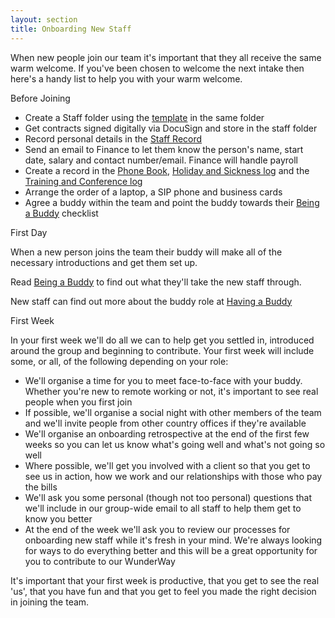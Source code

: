```yaml
---
layout: section
title: Onboarding New Staff
---
```

When new people join our team it's important that they all receive the same warm welcome. If you've been chosen to welcome the next intake then here's a handy list to help you with your warm welcome.

Before Joining

* Create a Staff folder using the [template](https://drive.google.com/drive/folders/0Bxb4YZjQwNDgWVJLdmxHX0wzSUU) in the same folder
* Get contracts signed digitally via DocuSign and store in the staff folder
* Record personal details in the [Staff Record](https://docs.google.com/spreadsheets/d/1vG5_lLttCYsGUMtiwOv94y80-mu1r60ykRsGGNg7Gt8/edit#gid=0)
* Send an email to Finance to let them know the person's name, start date, salary and contact number/email. Finance will handle payroll
* Create a record in the [Phone Book](https://docs.google.com/document/d/1StftpHFFopnb8TBMcqiEsEmEFDjQ5kKxuobKYHkAbqA/edit), [Holiday and Sickness log](https://docs.google.com/spreadsheets/d/1iyiTnYuVaJuOxN3cseon5Sj6kQS2rVIK3LAI76cgvnA/edit#gid=3) and the [Training and Conference log](https://docs.google.com/spreadsheets/d/1A8WHrOFKOOa_Ig0GGnf5Wt1p8YE3wlWuJid0HO_UkfI/edit#gid=2)
* Arrange the order of a laptop, a SIP phone and business cards
* Agree a buddy within the team and point the buddy towards their [Being a Buddy](/working-at-wunderkraut/buddies/being/) checklist

First Day

When a new person joins the team their buddy will make all of the necessary introductions and get them set up. 

Read [Being a Buddy](/working-at-wunderkraut/buddies/being/) to find out what they'll take the new staff through.

New staff can find out more about the buddy role at [Having a Buddy](/working-at-wunderkraut/buddies/having/)

First Week

In your first week we'll do all we can to help get you settled in, introduced around the group and beginning to contribute. Your first week will include some, or all, of the following depending on your role:

* We'll organise a time for you to meet face-to-face with your buddy. Whether you're new to remote working or not, it's important to see real people when you first join
* If possible, we'll organise a social night with other members of the team and we'll invite people from other country offices if they're available
* We'll organise an onboarding retrospective at the end of the first few weeks so you can let us know what's going well and what's not going so well
* Where possible, we'll get you involved with a client so that you get to see us in action, how we work and our relationships with those who pay the bills
* We'll ask you some personal (though not too personal) questions that we'll include in our group-wide email to all staff to help them get to know you better
* At the end of the week we'll ask you to review our processes for onboarding new staff while it's fresh in your mind. We're always looking for ways to do everything better and this will be a great opportunity for you to contribute to our WunderWay

It's important that your first week is productive, that you get to see the real 'us', that you have fun and that you get to feel you made the right decision in joining the team.